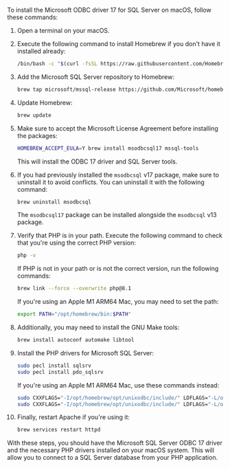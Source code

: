 To install the Microsoft ODBC driver 17 for SQL Server on macOS, follow these commands:

1. Open a terminal on your macOS.

2. Execute the following command to install Homebrew if you don't have it installed already:

   ```bash
   /bin/bash -c "$(curl -fsSL https://raw.githubusercontent.com/Homebrew/install/master/install.sh)"
   ```

3. Add the Microsoft SQL Server repository to Homebrew:

   ```bash
   brew tap microsoft/mssql-release https://github.com/Microsoft/homebrew-mssql-release
   ```

4. Update Homebrew:

   ```bash
   brew update
   ```

5. Make sure to accept the Microsoft License Agreement before installing the packages:

   ```bash
   HOMEBREW_ACCEPT_EULA=Y brew install msodbcsql17 mssql-tools
   ```

   This will install the ODBC 17 driver and SQL Server tools.

6. If you had previously installed the `msodbcsql` v17 package, make sure to uninstall it to avoid conflicts. You can uninstall it with the following command:

   ```bash
   brew uninstall msodbcsql
   ```

   The `msodbcsql17` package can be installed alongside the `msodbcsql` v13 package.

7. Verify that PHP is in your path. Execute the following command to check that you're using the correct PHP version:

   ```bash
   php -v
   ```

   If PHP is not in your path or is not the correct version, run the following commands:

   ```bash
   brew link --force --overwrite php@8.1
   ```

   If you're using an Apple M1 ARM64 Mac, you may need to set the path:

   ```bash
   export PATH="/opt/homebrew/bin:$PATH"
   ```

8. Additionally, you may need to install the GNU Make tools:

   ```bash
   brew install autoconf automake libtool
   ```

9. Install the PHP drivers for Microsoft SQL Server:

   ```bash
   sudo pecl install sqlsrv
   sudo pecl install pdo_sqlsrv
   ```

   If you're using an Apple M1 ARM64 Mac, use these commands instead:

   ```bash
   sudo CXXFLAGS="-I/opt/homebrew/opt/unixodbc/include/" LDFLAGS="-L/opt/homebrew/lib/" pecl install sqlsrv
   sudo CXXFLAGS="-I/opt/homebrew/opt/unixodbc/include/" LDFLAGS="-L/opt/homebrew/lib/" pecl install pdo_sqlsrv
   ```

10. Finally, restart Apache if you're using it:

    ```bash
    brew services restart httpd
    ```

With these steps, you should have the Microsoft SQL Server ODBC 17 driver and the necessary PHP drivers installed on your macOS system. This will allow you to connect to a SQL Server database from your PHP application.